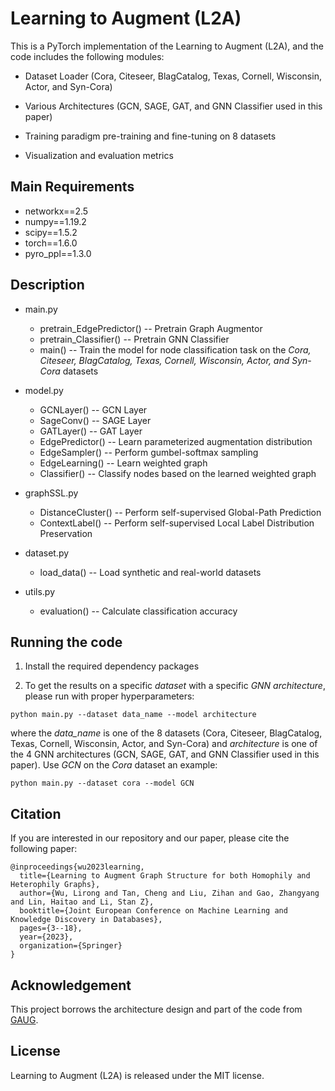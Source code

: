 # Learning to Augment (L2A)


This is a PyTorch implementation of the Learning to Augment (L2A), and the code includes the following modules:

* Dataset Loader (Cora, Citeseer, BlagCatalog, Texas, Cornell, Wisconsin, Actor, and Syn-Cora)

* Various Architectures (GCN, SAGE, GAT, and GNN Classifier used in this paper)

* Training paradigm pre-training and fine-tuning on 8 datasets

* Visualization and evaluation metrics 

  

## Main Requirements

* networkx==2.5
* numpy==1.19.2
* scipy==1.5.2
* torch==1.6.0
* pyro_ppl==1.3.0



## Description

* main.py  
  * pretrain_EdgePredictor() -- Pretrain Graph Augmentor
  * pretrain_Classifier() -- Pretrain GNN Classifier
  * main() -- Train the model for node classification task on the *Cora, Citeseer, BlagCatalog, Texas, Cornell, Wisconsin, Actor, and Syn-Cora* datasets
* model.py  
  
  * GCNLayer() -- GCN Layer
  * SageConv() -- SAGE Layer
  * GATLayer() -- GAT Layer
  * EdgePredictor() -- Learn parameterized augmentation distribution
  * EdgeSampler() -- Perform gumbel-softmax sampling
  * EdgeLearning() -- Learn weighted graph
  * Classifier() -- Classify nodes based on the learned weighted graph
* graphSSL.py  
  * DistanceCluster() -- Perform self-supervised Global-Path Prediction
  * ContextLabel() -- Perform self-supervised Local Label Distribution Preservation
* dataset.py  

  * load_data() -- Load synthetic and real-world datasets
* utils.py  
  * evaluation() -- Calculate classification accuracy



## Running the code

1. Install the required dependency packages

3. To get the results on a specific *dataset* with a specific *GNN architecture*, please run with proper hyperparameters:

  ```
python main.py --dataset data_name --model architecture
  ```

where the *data_name* is one of the 8 datasets (Cora, Citeseer, BlagCatalog, Texas, Cornell, Wisconsin, Actor, and Syn-Cora) and *architecture* is one of the 4 GNN architectures (GCN, SAGE, GAT, and GNN Classifier used in this paper). Use *GCN* on the *Cora* dataset an example: 

```
python main.py --dataset cora --model GCN
```

## Citation

If you are interested in our repository and our paper, please cite the following paper:

```
@inproceedings{wu2023learning,
  title={Learning to Augment Graph Structure for both Homophily and Heterophily Graphs},
  author={Wu, Lirong and Tan, Cheng and Liu, Zihan and Gao, Zhangyang and Lin, Haitao and Li, Stan Z},
  booktitle={Joint European Conference on Machine Learning and Knowledge Discovery in Databases},
  pages={3--18},
  year={2023},
  organization={Springer}
}
```

## Acknowledgement

This project borrows the architecture design and part of the code from [GAUG](https://github.com/zhao-tong/GAug).



## License

Learning to Augment (L2A) is released under the MIT license.
